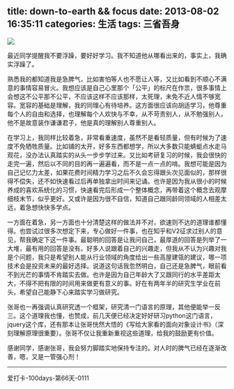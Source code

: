 title: down-to-earth && focus
date: 2013-08-02 16:35:11
categories: 生活
tags: 三省吾身
---
![](http://ww3.sinaimg.cn/large/5e8cb366jw1e78fx2ezsuj20sg0lcdhn.jpg)

<!--more-->

最近同学提醒我不要浮躁，要好好学习。我不知道他从哪看出来的，事实上，我确实浮躁了。

熟悉我的都知道我是急脾气，比如害怕等人也不愿让人等，又比如看到不顺心不满意的事情容易冒火。我想应该是自己心里那个「公平」的标尺在作祟，很多事情上会想这不公平那不公平，不应该这样不应该那样，太死理，未免不近人情不够宽容。宽容的基础是理解，我的同理心有待培养。这方面很应该向胡适学习，他尊重每个人的自由和选择，也理解每个人欢快与不幸，从不苛责别人，从不勉强别人，他不是故意装作谦谦君子，他是真的理解别人尊重别人。

在学习上，我同样比较着急，非常看重速度，虽然不是看轻质量，但有时候为了速度不免牺牲质量。比如铺的太开，好多东西都想学，所以大多数只能蜻蜓点水走马观花，没办法认真踏实的从头一步步学过来。又比如考研复习的时候，我会很快的走完一遍，然后以不同的目的再一遍遍看，而不是一点一点的啃。我想可能是因为自己记忆力太差，如果花费时间精力学习之后不久会忘得跟头次见面似的，那样很得不偿失，还不如快速看过后再单独拿出时间来记诵。也许是因为我从很小的时候养成的喜欢系统化的习惯，快速看完后形成一个整体概念，再带着这个概念去观摩细枝末节，似乎更好。又或许是因为很不自信，知道自己跟同龄同领域的人相差太远，着急想快快多学点。

一方面在着急，另一方面也十分清楚这样的做法并不对，欲速则不达的道理谁都懂得。也尝试过很多次想定下来，专心做好一件事，也在知乎和V2征求过别人的意见，帮我确定下这一件事。最聪明的回答是让我问自己，最厚道的回答是列举了一大堆，最有用的回答是没有。好多人说跟着自己的兴趣走，但我从不认为兴趣对我是个问题，我只是希望别人能从行业领域的角度给出一些高屋建瓴的建议，哪一项技术会是投资未来的最好选择。说道这句话我忽然明白，自己还是急脾气，眼前看不到光芒的事情不肯踏实去做。也许是因为自己年龄大了又跟同行的水平差距太大，不得不把有限的时间用来做更有意义的事。好在有两年半的研究生学业在前头，希望自己能静下心来踏实学习做研究。

张哥也一再强调认真研究透一个框架，研究清一门语言的原理，其他便能举一反三。这个道理我也懂，也赞成，前几天便已经决定好好研习python这门语言，jquery这个库，还有那本让张哥恍然大悟的《写给大家看的面向对象设计书》（深刻理解原理很重要）。张哥不仅让我重新重视这些道理，给我的鼓励更有价值。

感谢同学，感谢张哥，我会努力脚踏实地保持专注的。对人时的脾气已经在逐渐改善，嗯，又是一管强心剂！

---
爱打卡-100days-第66天-0111